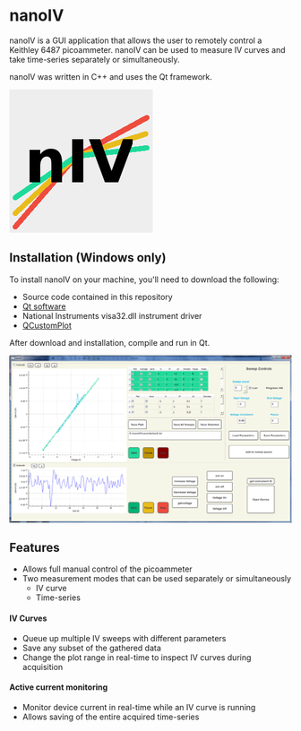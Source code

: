 # nanoIV
nanoIV is a GUI application that allows the user to remotely control a Keithley 6487 picoammeter. nanoIV can be used to measure IV curves and take time-series separately or simultaneously.

nanoIV was written in C++ and uses the Qt framework.

![nanoIV logo](./nanosizer/nanoIV.png)

## Installation (Windows only)

To install nanoIV on your machine, you'll need to download the following:
- Source code contained in this repository
- [Qt software](www.qt.io/download/)
- National Instruments visa32.dll instrument driver
- [QCustomPlot](www.qcustomplot.com)

After download and installation, compile and run in Qt.


![nanoIV pic](./nanoIV_pic.PNG)

## Features

- Allows full manual control of the picoammeter
- Two measurement modes that can be used separately or simultaneously
	- IV curve
	- Time-series

#### IV Curves
- Queue up multiple IV sweeps with different parameters
- Save any subset of the gathered data
- Change the plot range in real-time to inspect IV curves during acquisition

#### Active current monitoring
- Monitor device current in real-time while an IV curve is running
- Allows saving of the entire acquired time-series


